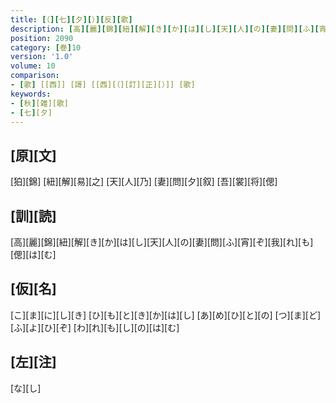 ```yaml
---
title: [（][七][夕][）][反][歌]
description: [高][麗][錦][紐][解][き][か][は][し][天][人][の][妻][問][ふ][宵][ぞ][我][れ][も][偲][は][む]
position: 2090
category: [巻]10
version: '1.0'
volume: 10
comparison:
- [歌] [[西]] [謌] [[西][（][訂][正][）]] [歌]
keywords:
- [秋][雑][歌]
- [七][夕]
---
```


## [原][文]

[狛][錦] [紐][解][易][之] [天][人][乃] [妻][問][夕][叙] [吾][裳][将][偲]

## [訓][読]

[高][麗][錦][紐][解][き][か][は][し][天][人][の][妻][問][ふ][宵][ぞ][我][れ][も][偲][は][む]

## [仮][名]

[こ][ま][に][し][き] [ひ][も][と][き][か][は][し] [あ][め][ひ][と][の] [つ][ま][ど][ふ][よ][ひ][ぞ] [わ][れ][も][し][の][は][む]

## [左][注]

[な][し]
